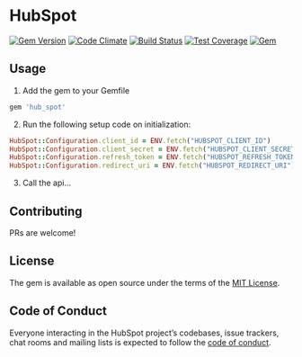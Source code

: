 # HubSpot

[![Gem Version](https://badge.fury.io/rb/hub_spot.svg)](https://badge.fury.io/rb/hub_spot)
[![Code Climate](https://codeclimate.com/github/danrabinowitz/hub_spot/badges/gpa.svg)](https://codeclimate.com/github/danrabinowitz/hub_spot)
[![Build Status](https://travis-ci.org/danrabinowitz/hub_spot.svg?branch=master)](https://travis-ci.org/danrabinowitz/hub_spot)
[![Test Coverage](https://codeclimate.com/github/danrabinowitz/hub_spot/badges/coverage.svg)](https://codeclimate.com/github/danrabinowitz/hub_spot/coverage)
[![Gem](https://img.shields.io/gem/dt/hub_spot.svg?maxAge=2592000)](https://rubygems.org/gems/hub_spot)


## Usage

1) Add the gem to your Gemfile
```ruby
gem 'hub_spot'
```

2) Run the following setup code on initialization:
```ruby
HubSpot::Configuration.client_id = ENV.fetch("HUBSPOT_CLIENT_ID")
HubSpot::Configuration.client_secret = ENV.fetch("HUBSPOT_CLIENT_SECRET")
HubSpot::Configuration.refresh_token = ENV.fetch("HUBSPOT_REFRESH_TOKEN")
HubSpot::Configuration.redirect_uri = ENV.fetch("HUBSPOT_REDIRECT_URI")
```

3) Call the api...


## Contributing
PRs are welcome!

## License

The gem is available as open source under the terms of the [MIT License](http://opensource.org/licenses/MIT).

## Code of Conduct

Everyone interacting in the HubSpot project’s codebases, issue trackers, chat rooms and mailing lists is expected to follow the [code of conduct](https://github.com/danrabinowitz/hub_spot/blob/master/CODE_OF_CONDUCT.md).
